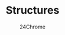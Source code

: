 ---
title: "Structures"
summary: "The structures of Paradise lay dormant, ready to be explored and looted"
author: 24Chrome
thumbnail: /wiki/paradise_lost/thumbnails/structures.png
keywords: [paradise, lost, wiki, structure, structures, dungeon]
---